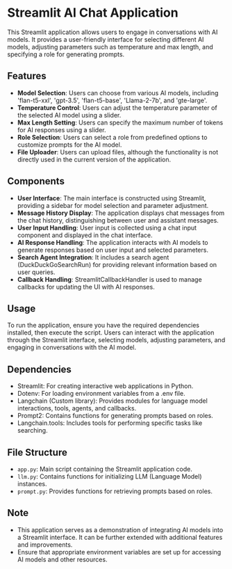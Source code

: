 # Streamlit AI Chat Application

This Streamlit application allows users to engage in conversations with AI models. It provides a user-friendly interface for selecting different AI models, adjusting parameters such as temperature and max length, and specifying a role for generating prompts.

## Features

- **Model Selection**: Users can choose from various AI models, including 'flan-t5-xxl', 'gpt-3.5', 'flan-t5-base', 'Llama-2-7b', and 'gte-large'.
- **Temperature Control**: Users can adjust the temperature parameter of the selected AI model using a slider.
- **Max Length Setting**: Users can specify the maximum number of tokens for AI responses using a slider.
- **Role Selection**: Users can select a role from predefined options to customize prompts for the AI model.
- **File Uploader**: Users can upload files, although the functionality is not directly used in the current version of the application.

## Components

- **User Interface**: The main interface is constructed using Streamlit, providing a sidebar for model selection and parameter adjustment.
- **Message History Display**: The application displays chat messages from the chat history, distinguishing between user and assistant messages.
- **User Input Handling**: User input is collected using a chat input component and displayed in the chat interface.
- **AI Response Handling**: The application interacts with AI models to generate responses based on user input and selected parameters.
- **Search Agent Integration**: It includes a search agent (DuckDuckGoSearchRun) for providing relevant information based on user queries.
- **Callback Handling**: StreamlitCallbackHandler is used to manage callbacks for updating the UI with AI responses.

## Usage

To run the application, ensure you have the required dependencies installed, then execute the script. Users can interact with the application through the Streamlit interface, selecting models, adjusting parameters, and engaging in conversations with the AI model.

## Dependencies

- Streamlit: For creating interactive web applications in Python.
- Dotenv: For loading environment variables from a .env file.
- Langchain (Custom library): Provides modules for language model interactions, tools, agents, and callbacks.
- Prompt2: Contains functions for generating prompts based on roles.
- Langchain.tools: Includes tools for performing specific tasks like searching.

## File Structure

- `app.py`: Main script containing the Streamlit application code.
- `llm.py`: Contains functions for initializing LLM (Language Model) instances.
- `prompt.py`: Provides functions for retrieving prompts based on roles.

## Note

- This application serves as a demonstration of integrating AI models into a Streamlit interface. It can be further extended with additional features and improvements.
- Ensure that appropriate environment variables are set up for accessing AI models and other resources.
